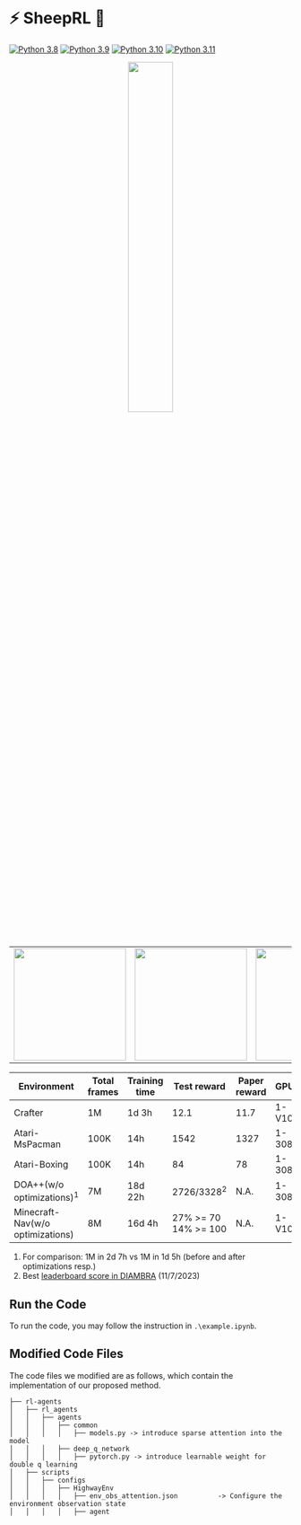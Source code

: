 # ⚡ SheepRL 🐑

[![Python 3.8](https://img.shields.io/badge/python-3.8-blue.svg)](https://www.python.org/downloads/release/python-380/)
[![Python 3.9](https://img.shields.io/badge/python-3.9-blue.svg)](https://www.python.org/downloads/release/python-390/)
[![Python 3.10](https://img.shields.io/badge/python-3.10-blue.svg)](https://www.python.org/downloads/release/python-3100/)
[![Python 3.11](https://img.shields.io/badge/python-3.11-blue.svg)](https://www.python.org/downloads/release/python-3110/)

<p align="center">
  <img src="./assets/images/logo.svg" style="width:40%">
</p>

<div align="center">
  <table>
    <tr>
      <td><img src="https://github.com/Eclectic-Sheep/sheeprl/assets/18405289/6efd09f0-df91-4da0-971d-92e0213b8835" width="200px"></td>
      <td><img src="https://github.com/Eclectic-Sheep/sheeprl/assets/18405289/dbba57db-6ef5-4db4-9c53-d7b5f303033a" width="200px"></td>
      <td><img src="https://github.com/Eclectic-Sheep/sheeprl/assets/18405289/3f38e5eb-aadd-4402-a698-695d1f99c048" width="200px"></td>
      <td><img src="https://github.com/Eclectic-Sheep/sheeprl/assets/18405289/93749119-fe61-44f1-94bb-fdb89c1869b5" width="200px"></td>
    </tr>
  </table>
</div>

<div align="center">
  <table>
    <thead>
      <tr>
        <th>Environment</th>
        <th>Total frames</th>
        <th>Training time</th>
        <th>Test reward</th>
        <th>Paper reward</th>
        <th>GPUs</th>
      </tr>
    </thead>
    <tbody>
      <tr>
        <td>Crafter</td>
        <td>1M</td>
        <td>1d 3h</td>
        <td>12.1</td>
        <td>11.7</td>
        <td>1-V100</td>
      </tr>
      <tr>
        <td>Atari-MsPacman</td>
        <td>100K</td>
        <td>14h</td>
        <td>1542</td>
        <td>1327</td>
        <td>1-3080</td>
      </tr>
      <tr>
        <td> Atari-Boxing</td>
        <td>100K</td>
        <td>14h</td>
        <td>84</td>
        <td>78</td>
        <td>1-3080</td>
      </tr>
      <tr>
        <td>DOA++(w/o optimizations)<sup>1</sup></td>
        <td>7M</td>
        <td>18d 22h</td>
        <td>2726/3328<sup>2</sup></td>
        <td>N.A.</td>
        <td>1-3080</td>
      </tr>
      <tr>
        <td>Minecraft-Nav(w/o optimizations)</td>
        <td>8M</td>
        <td>16d 4h</td>
        <td>27% &gt;= 70<br>14% &gt;= 100</td>
        <td>N.A.</td>
        <td>1-V100</td>
      </tr>
    </tbody>
  </table>
</div>

1. For comparison: 1M in 2d 7h vs 1M in 1d 5h (before and after optimizations resp.)
2. Best [leaderboard score in DIAMBRA](https://diambra.ai/leaderboard) (11/7/2023)
## Run the Code
To run the code, you may follow the instruction in `.\example.ipynb`.

## Modified Code Files
The code files we modified are as follows, which contain the implementation of our proposed method.
```
├── rl-agents
│   ├── rl_agents
│   │   ├── agents
│   │   │   ├── common
│   │   │   │   ├── models.py -> introduce sparse attention into the model
│   │   │   ├── deep_q_network
│   │   │   │   ├── pytorch.py -> introduce learnable weight for double q learning
│   ├── scripts
│   │   ├── configs
│   │   │   ├── HighwayEnv
│   │   │   │   ├── env_obs_attention.json          -> Configure the environment observation state
│   │   │   │   ├── agent
